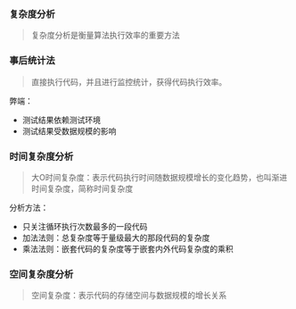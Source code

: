 ### 复杂度分析

> 复杂度分析是衡量算法执行效率的重要方法

### 事后统计法

> 直接执行代码，并且进行监控统计，获得代码执行效率。

弊端：

- 测试结果依赖测试环境
- 测试结果受数据规模的影响

### 时间复杂度分析

> 大O时间复杂度：表示代码执行时间随数据规模增长的变化趋势，也叫渐进时间复杂度，简称时间复杂度

分析方法：

- 只关注循环执行次数最多的一段代码
- 加法法则：总复杂度等于量级最大的那段代码的复杂度
- 乘法法则：嵌套代码的复杂度等于嵌套内外代码复杂度的乘积

### 空间复杂度分析

> 空间复杂度：表示代码的存储空间与数据规模的增长关系